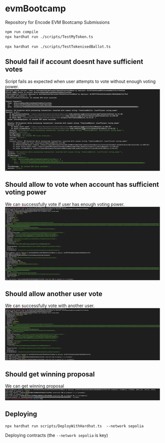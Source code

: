 # evmBootcamp
Repository for Encode EVM Bootcamp Submissions


```shell
npm run compile
npx hardhat run ./scripts/TestMyToken.ts

npx hardhat run ./scripts/TestTokenisedBallot.ts
```

## Should fail if account doesnt have sufficient votes
Script fails as expected when user attempts to vote without enough voting power.
  ![Screenshot](./screenshots/attempt_to_vote_insufficient_voting_power.png)

## Should allow to vote when account has sufficient voting power
We can successfully vote if user has enough voting power.
![Screenshot](./screenshots/successful_vote.png)

## Should allow another user vote
We can successfully vote with another user.
![Screenshot](./screenshots/successful_vote2.png)

## Should get winning proposal
We can get winning proposal
![Screenshot](./screenshots/get_winning_proposal.png)

## Deploying

```shell
npx hardhat run scripts/DeployWithHardhat.ts  --network sepolia 
```

Deploying contracts (the `--network sepolia` is key)
